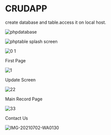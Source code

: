 # CRUDAPP

create database and table.access it on local host.

![phpdatabase](https://user-images.githubusercontent.com/79657243/124228331-81082680-db25-11eb-9719-f4241f48e0e0.PNG)

![phptable](https://user-images.githubusercontent.com/79657243/124228339-82395380-db25-11eb-8414-4740f77b8814.PNG)
splash screen

![0 1](https://user-images.githubusercontent.com/79657243/124256701-07803080-db45-11eb-8d08-6e27042c9ed4.png)

First Page

![1](https://user-images.githubusercontent.com/79657243/124256759-16ff7980-db45-11eb-9075-44c66801272b.PNG)


Update Screen



![22](https://user-images.githubusercontent.com/79657243/124260986-b9b9f700-db49-11eb-9339-b869354a8fda.png)



Main Record Page


![33](https://user-images.githubusercontent.com/79657243/124260735-75c6f200-db49-11eb-9581-ecf3648f5b44.png)



Contact Us

![IMG-20210702-WA0130](https://user-images.githubusercontent.com/79657243/124258442-d4d73780-db46-11eb-811d-78c42c4f324a.jpg)




